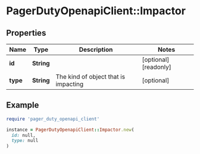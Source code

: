 # PagerDutyOpenapiClient::Impactor

## Properties

| Name | Type | Description | Notes |
| ---- | ---- | ----------- | ----- |
| **id** | **String** |  | [optional][readonly] |
| **type** | **String** | The kind of object that is impacting | [optional] |

## Example

```ruby
require 'pager_duty_openapi_client'

instance = PagerDutyOpenapiClient::Impactor.new(
  id: null,
  type: null
)
```

